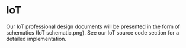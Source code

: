 
# IoT
Our IoT professional design documents will be presented in the form of schematics (IoT schematic.png). 
See our IoT source code section for a detailed implementation.

